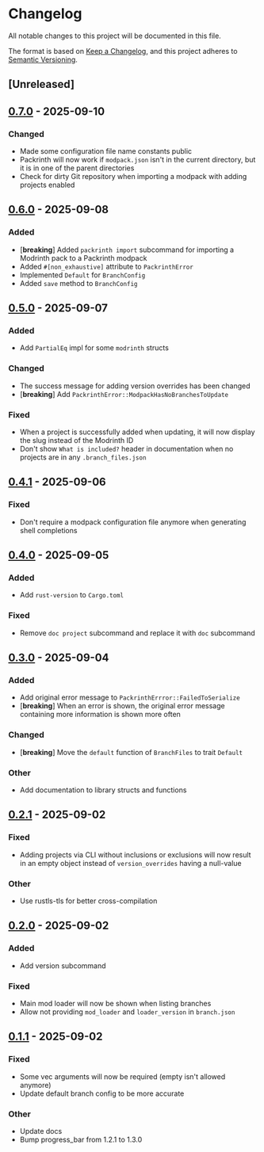 # Changelog

All notable changes to this project will be documented in this file.

The format is based on [Keep a Changelog](https://keepachangelog.com/en/1.0.0/),
and this project adheres to [Semantic Versioning](https://semver.org/spec/v2.0.0.html).

## [Unreleased]

## [0.7.0](https://github.com/Thijzert123/packrinth/compare/v0.6.0...v0.7.0) - 2025-09-10

### Changed

- Made some configuration file name constants public
- Packrinth will now work if `modpack.json` isn't in the current directory, but it is in one of the parent directories
- Check for dirty Git repository when importing a modpack with adding projects enabled

## [0.6.0](https://github.com/Thijzert123/packrinth/compare/v0.5.0...v0.6.0) - 2025-09-08

### Added

- [**breaking**] Added `packrinth import` subcommand for importing a Modrinth pack to a Packrinth modpack
- Added `#[non_exhaustive]` attribute to `PackrinthError`
- Implemented `Default` for `BranchConfig`
- Added `save` method to `BranchConfig`

## [0.5.0](https://github.com/Thijzert123/packrinth/compare/v0.4.1...v0.5.0) - 2025-09-07

### Added

- Add `PartialEq` impl for some `modrinth` structs

### Changed

- The success message for adding version overrides has been changed
- [**breaking**] Add `PackrinthError::ModpackHasNoBranchesToUpdate`

### Fixed

- When a project is successfully added when updating, it will now display the slug instead of the Modrinth ID
- Don't show `What is included?` header in documentation when no projects are in any `.branch_files.json`

## [0.4.1](https://github.com/Thijzert123/packrinth/compare/v0.4.0...v0.4.1) - 2025-09-06

### Fixed

- Don't require a modpack configuration file anymore when generating shell completions

## [0.4.0](https://github.com/Thijzert123/packrinth/compare/v0.3.0...v0.4.0) - 2025-09-05

### Added

- Add `rust-version` to `Cargo.toml`

### Fixed

- Remove `doc project` subcommand and replace it with `doc` subcommand

## [0.3.0](https://github.com/Thijzert123/packrinth/compare/v0.2.1...v0.3.0) - 2025-09-04

### Added

- Add original error message to `PackrinthErrror::FailedToSerialize`
- [**breaking**] When an error is shown, the original error message containing more information is shown more often

### Changed

- [**breaking**] Move the `default` function of `BranchFiles` to trait `Default`

### Other

- Add documentation to library structs and functions

## [0.2.1](https://github.com/Thijzert123/packrinth/compare/v0.2.0...v0.2.1) - 2025-09-02

### Fixed

- Adding projects via CLI without inclusions or exclusions will now result in an empty object instead of `version_overrides` having a null-value

### Other

- Use rustls-tls for better cross-compilation

## [0.2.0](https://github.com/Thijzert123/packrinth/compare/v0.1.1...v0.2.0) - 2025-09-02

### Added

- Add version subcommand

### Fixed

- Main mod loader will now be shown when listing branches
- Allow not providing `mod_loader` and `loader_version` in `branch.json`

## [0.1.1](https://github.com/Thijzert123/packrinth/compare/v0.1.0...v0.1.1) - 2025-09-02

### Fixed

- Some vec arguments will now be required (empty isn't allowed anymore)
- Update default branch config to be more accurate

### Other

- Update docs
- Bump progress_bar from 1.2.1 to 1.3.0
